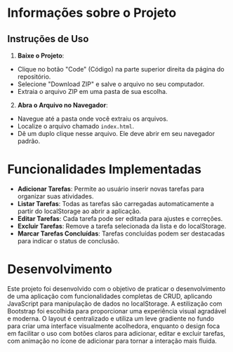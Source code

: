 # Informações sobre o Projeto
## Instruções de Uso
1. **Baixe o Projeto**:
  - Clique no botão "Code" (Código) na parte superior direita da página do repositório.
  - Selecione "Download ZIP" e salve o arquivo no seu computador.
  - Extraia o arquivo ZIP em uma pasta de sua escolha.

2. **Abra o Arquivo no Navegador**:
  - Navegue até a pasta onde você extraiu os arquivos.
  - Localize o arquivo chamado `index.html`.
  - Dê um duplo clique nesse arquivo. Ele deve abrir em seu navegador padrão.

# Funcionalidades Implementadas
  - **Adicionar Tarefas**: Permite ao usuário inserir novas tarefas para organizar suas atividades.
  - **Listar Tarefas**: Todas as tarefas são carregadas automaticamente a partir do localStorage ao abrir a aplicação.
  - **Editar Tarefas**: Cada tarefa pode ser editada para ajustes e correções.
  - **Excluir Tarefas**: Remove a tarefa selecionada da lista e do localStorage.
  - **Marcar Tarefas Concluídas**: Tarefas concluídas podem ser destacadas para indicar o status de conclusão.

# Desenvolvimento
Este projeto foi desenvolvido com o objetivo de praticar o desenvolvimento de uma aplicação com funcionalidades completas de CRUD, aplicando JavaScript para manipulação de dados no localStorage. A estilização com Bootstrap foi escolhida para proporcionar uma experiência visual agradável e moderna. O layout é centralizado e utiliza um leve gradiente no fundo para criar uma interface visualmente acolhedora, enquanto o design foca em facilitar o uso com botões claros para adicionar, editar e excluir tarefas, com animação no ícone de adicionar para tornar a interação mais fluida.
